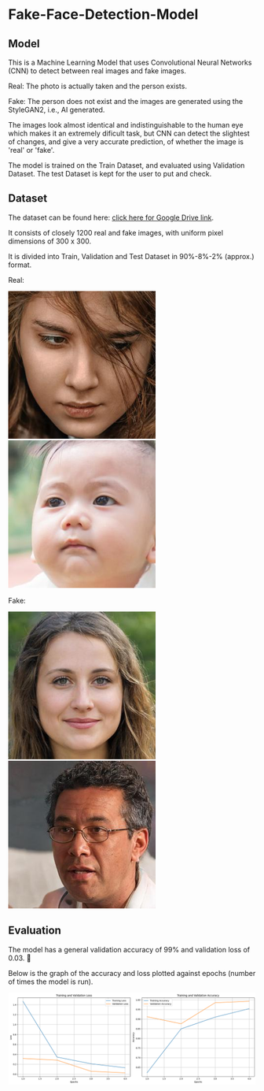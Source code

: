 # Fake-Face-Detection-Model
## Model

This is a Machine Learning Model that uses Convolutional Neural Networks (CNN) to detect between real images and fake images.

Real: The photo is actually taken and the person exists.

Fake: The person does not exist and the images are generated using the StyleGAN2, i.e., AI generated.

The images look almost identical and indistinguishable to the human eye which makes it an extremely dificult task, but CNN can detect the slightest of changes, and give a very accurate prediction, of whether the image is 'real' or 'fake'.

The model is trained on the Train Dataset, and evaluated using Validation Dataset. The test Dataset is kept for the user to put and check.


## Dataset

The dataset can be found here: [click here for Google Drive link](https://drive.google.com/drive/folders/15QFBLT2GHWW1nDPj6KwgGiG6auOlZe7T?usp=drive_link).

It consists of closely 1200 real and fake images, with uniform pixel dimensions of 300 x 300. 

It is divided into Train, Validation and Test Dataset in 90%-8%-2% (approx.) format.

Real:

![Real Image 1](Images/real_81.jpg)
![Real Image 2](Images/real_460.jpg)

Fake:

![Fake Image 1](Images/fake_114.jpg)
![Fake Image 2](Images/fake_118.jpg)

## Evaluation

The model has a general validation accuracy of 99% and validation loss of 0.03. 💪

Below is the graph of the accuracy and loss plotted against epochs (number of times the model is run).

![Image in Folder](Images/accuracy_loss_img.png)



